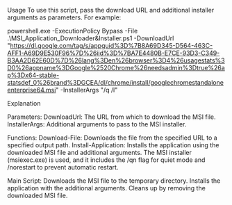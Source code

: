 Usage
To use this script, pass the download URL and additional installer arguments as parameters. For example:

powershell.exe -ExecutionPolicy Bypass -File .\MSI_Application_Downloader&Installer.ps1 -DownloadUrl "https://dl.google.com/tag/s/appguid%3D%7B8A69D345-D564-463C-AFF1-A69D9E530F96%7D%26iid%3D%7BA7E4480B-E7CE-93D3-C349-B3AA2D62E60D%7D%26lang%3Den%26browser%3D4%26usagestats%3D0%26appname%3DGoogle%2520Chrome%26needsadmin%3Dtrue%26ap%3Dx64-stable-statsdef_0%26brand%3DGCEA/dl/chrome/install/googlechromestandaloneenterprise64.msi" -InstallerArgs "/q /l"

Explanation

Parameters:
    DownloadUrl: The URL from which to download the MSI file.
    InstallerArgs: Additional arguments to pass to the MSI installer.

Functions:
    Download-File: Downloads the file from the specified URL to a specified output path.
    Install-Application: Installs the application using the downloaded MSI file and additional arguments. The MSI installer (msiexec.exe) is used, and it includes the /qn flag for quiet mode and /norestart to prevent automatic restart.

Main Script:
    Downloads the MSI file to the temporary directory.
    Installs the application with the additional arguments.
    Cleans up by removing the downloaded MSI file.

